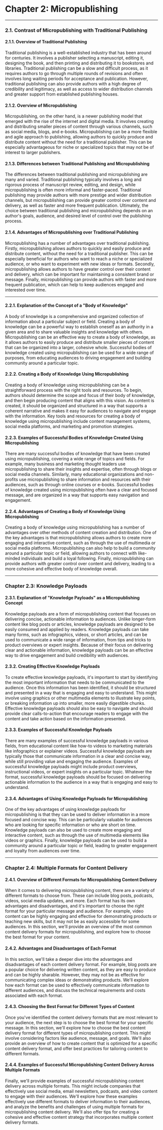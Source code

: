 # Chapter 2: Micropublishing

---

### 2.1. Contrast of Micropublishing with Traditional Publishing

#### 2.1.1. Overview of Traditional Publishing

Traditional publishing is a well-established industry that has been around for centuries. It involves a publisher selecting a manuscript, editing it, designing the book, and then printing and distributing it to bookstores and libraries. Traditional publishing can be a slow and difficult process, as it requires authors to go through multiple rounds of revisions and often involves long waiting periods for acceptance and publication. However, traditional publishing can also provide authors with a high degree of credibility and legitimacy, as well as access to wider distribution channels and greater support from established publishing houses.

#### 2.1.2. Overview of Micropublishing

Micropublishing, on the other hand, is a newer publishing model that emerged with the rise of the internet and digital media. It involves creating and distributing smaller pieces of content through various channels, such as social media, blogs, and e-books. Micropublishing can be a more flexible and agile approach to publishing, allowing authors to quickly produce and distribute content without the need for a traditional publisher. This can be especially advantageous for niche or specialized topics that may not be of interest to larger publishers.

#### 2.1.3. Differences between Traditional Publishing and Micropublishing

The differences between traditional publishing and micropublishing are many and varied. Traditional publishing typically involves a long and rigorous process of manuscript review, editing, and design, while micropublishing is often more informal and faster-paced. Traditional publishing may provide authors with more prestige and wider distribution channels, but micropublishing can provide greater control over content and delivery, as well as faster and more frequent publication. Ultimately, the choice between traditional publishing and micropublishing depends on an author's goals, audience, and desired level of control over the publishing process.

#### 2.1.4. Advantages of Micropublishing over Traditional Publishing

Micropublishing has a number of advantages over traditional publishing. Firstly, micropublishing allows authors to quickly and easily produce and distribute content, without the need for a traditional publisher. This can be especially beneficial for authors who want to reach a niche or specialized audience, or who want to experiment with new ideas or formats. Secondly, micropublishing allows authors to have greater control over their content and delivery, which can be important for maintaining a consistent brand or message. Finally, micropublishing can provide authors with faster and more frequent publication, which can help to keep audiences engaged and interested over time.

---

#### 2.2.1. Explanation of the Concept of a "Body of Knowledge"

A body of knowledge is a comprehensive and organized collection of information about a particular subject or field. Creating a body of knowledge can be a powerful way to establish oneself as an authority in a given area and to share valuable insights and knowledge with others. Micropublishing can be an effective way to create a body of knowledge, as it allows authors to easily produce and distribute smaller pieces of content that can be organized into a larger, cohesive whole. Successful bodies of knowledge created using micropublishing can be used for a wide range of purposes, from educating audiences to driving engagement and building community around a particular topic.

#### 2.2.2. Creating a Body of Knowledge Using Micropublishing

Creating a body of knowledge using micropublishing can be a straightforward process with the right tools and resources. To begin, authors should determine the scope and focus of their body of knowledge, and then begin producing content that aligns with this vision. As content is created, it should be organized and structured in a way that supports a coherent narrative and makes it easy for audiences to navigate and engage with the information. Key tools and resources for creating a body of knowledge using micropublishing include content management systems, social media platforms, and marketing and promotion strategies.

#### 2.2.3. Examples of Successful Bodies of Knowledge Created Using Micropublishing

There are many successful bodies of knowledge that have been created using micropublishing, covering a wide range of topics and fields. For example, many business and marketing thought leaders use micropublishing to share their insights and expertise, often through blogs or social media channels. Similarly, many educational organizations and non-profits use micropublishing to share information and resources with their audiences, such as through online courses or e-books. Successful bodies of knowledge created using micropublishing often have a clear and focused message, and are organized in a way that supports easy navigation and engagement.

#### 2.2.4. Advantages of Creating a Body of Knowledge Using Micropublishing

Creating a body of knowledge using micropublishing has a number of advantages over other methods of content creation and distribution. One of the key advantages is that micropublishing allows authors to create more engaging and interactive content, such as through the use of multimedia or social media platforms. Micropublishing can also help to build a community around a particular topic or field, allowing authors to connect with like-minded individuals and build a loyal following. Finally, micropublishing can provide authors with greater control over content and delivery, leading to a more cohesive and effective body of knowledge overall.

---

### Chapter 2.3: Knowledge Payloads

#### 2.3.1. Explanation of "Knowledge Payloads" as a Micropublishing Concept

Knowledge payloads are a form of micropublishing content that focuses on delivering concise, actionable information to audiences. Unlike longer-form content like blog posts or articles, knowledge payloads are designed to be easily consumed and applied by readers. Knowledge payloads can take many forms, such as infographics, videos, or short articles, and can be used to communicate a wide range of information, from tips and tricks to product overviews or expert insights. Because of their focus on delivering clear and actionable information, knowledge payloads can be an effective way to drive engagement and build credibility with audiences.

#### 2.3.2. Creating Effective Knowledge Payloads

To create effective knowledge payloads, it's important to start by identifying the most important information that needs to be communicated to the audience. Once this information has been identified, it should be structured and presented in a way that is engaging and easy to understand. This might involve using graphics or other multimedia elements to illustrate key points, or breaking information up into smaller, more easily digestible chunks. Effective knowledge payloads should also be easy to navigate and should provide clear calls-to-action that encourage readers to engage with the content and take action based on the information presented.

#### 2.3.3. Examples of Successful Knowledge Payloads

There are many examples of successful knowledge payloads in various fields, from educational content like how-to videos to marketing materials like infographics or explainer videos. Successful knowledge payloads are typically those that communicate information in a clear and concise way, while still providing value and engaging the audience. Examples of successful knowledge payloads might include product overviews, instructional videos, or expert insights on a particular topic. Whatever the format, successful knowledge payloads should be focused on delivering actionable information to the audience in a way that is engaging and easy to understand.

#### 2.3.4. Advantages of Using Knowledge Payloads for Micropublishing

One of the key advantages of using knowledge payloads for micropublishing is that they can be used to deliver information in a more focused and concise way. This can be particularly valuable for audiences who are looking for specific information or who are short on time. Knowledge payloads can also be used to create more engaging and interactive content, such as through the use of multimedia elements like videos or graphics. Finally, knowledge payloads can be used to build a community around a particular topic or field, leading to greater engagement and loyalty from audiences over time.

---

### Chapter 2.4: Multiple Formats for Content Delivery

#### 2.4.1. Overview of Different Formats for Micropublishing Content Delivery

When it comes to delivering micropublishing content, there are a variety of different formats to choose from. These can include blog posts, podcasts, videos, social media updates, and more. Each format has its own advantages and disadvantages, and it's important to choose the right format for your particular message and audience. For example, video content can be highly engaging and effective for demonstrating products or teaching new skills, but it may not be as easily accessible for some audiences. In this section, we'll provide an overview of the most common content delivery formats for micropublishing, and explore how to choose the best format for your content.

#### 2.4.2. Advantages and Disadvantages of Each Format

In this section, we'll take a deeper dive into the advantages and disadvantages of each content delivery format. For example, blog posts are a popular choice for delivering written content, as they are easy to produce and can be highly sharable. However, they may not be as effective for communicating complex ideas or demonstrating products. We'll explore how each format can be used to effectively communicate information to different audiences, and discuss the technical requirements and costs associated with each format.

#### 2.4.3. Choosing the Best Format for Different Types of Content

Once you've identified the content delivery formats that are most relevant to your audience, the next step is to choose the best format for your specific message. In this section, we'll explore how to choose the best content delivery format for different types of micropublishing content. This might involve considering factors like audience, message, and goals. We'll also provide an overview of how to create content that is optimized for a specific content delivery format, and offer best practices for tailoring content to different formats.

#### 2.4.4. Examples of Successful Micropublishing Content Delivery Across Multiple Formats

Finally, we'll provide examples of successful micropublishing content delivery across multiple formats. This might include companies that effectively use social media, email newsletters, podcasts, and video content to engage with their audiences. We'll explore how these examples effectively use different formats to deliver information to their audiences, and analyze the benefits and challenges of using multiple formats for micropublishing content delivery. We'll also offer tips for creating a cohesive and effective content strategy that incorporates multiple content delivery formats.

